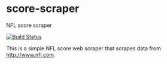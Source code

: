 # score-scraper
NFL score scraper

[![Build Status](https://travis-ci.org/russ4stall/score-scraper.svg?branch=master)](https://travis-ci.org/russ4stall/score-scraper)

This is a simple NFL score web scraper that scrapes data from http://www.nfl.com.